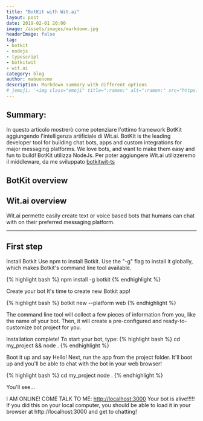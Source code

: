 ```yaml
---
title: "BotKit with Wit.ai"
layout: post
date: 2019-02-01 20:00
image: /assets/images/markdown.jpg
headerImage: false
tag:
- botkit
- nodejs
- typescript
- botkitwit
- wit.ai
category: blog
author: mabuonomo
description: Markdown summary with different options
# jemoji: '<img class="emoji" title=":ramen:" alt=":ramen:" src="https://assets.github.com/images/icons/emoji/unicode/1f35c.png" height="20" width="20" align="absmiddle">'
---
```


## Summary:

In questo articolo mostrerò come potenziare l'ottimo framework BotKit aggiungendo l'intelligenza artificiale di Wit.ai. BotKit is the leading developer tool for building chat bots, apps and custom integrations for major messaging platforms. We love bots, and want to make them easy and fun to build!
BotKit utilizza NodeJs. Per poter aggiungere Wit.ai utilizzeremo il middleware, da me sviluppato <a href="https://github.com/mabuonomo/botkitwit-ts">botkitwit-ts</a>

## BotKit overview

## Wit.ai overview

Wit.ai permette easily create text or voice based bots that humans can chat with on their preferred messaging platform.

<!-- #### Especial Elements
- [Summary:](#summary)
- [BotKit overview](#botkit-overview)
- [Wit.ai overview](#witai-overview)
    - [External Elements](#external-elements)
- [First step](#first-step)

#### External Elements
- [Gist](#gist)
- [Codepen](#codepen)
- [Slideshare](#slideshare)
- [Videos](#videos) -->

---

## First step

Install Botkit
Use npm to install Botkit. Use the "-g" flag to install it globally, which makes Botkit's command line tool available.

{% highlight bash %}
npm install -g botkit
{% endhighlight %}

Create your bot
It's time to create new Botkit app!

{% highlight bash %}
botkit new --platform web
{% endhighlight %}

The command line tool will collect a few pieces of information from you, like the name of your bot. Then, it will create a pre-configured and ready-to-customize bot project for you.

Installation complete! To start your bot, type:
{% highlight bash %}
cd my_project && node .
{% endhighlight %}

Boot it up and say Hello!
Next, run the app from the project folder. It'll boot up and you'll be able to chat with the bot in your web browser!

{% highlight bash %}
cd my_project
node .
{% endhighlight %}

You'll see...

I AM ONLINE! COME TALK TO ME: <a href="http://localhost:3000" target="_blank">http://localhost:3000</a>
Your bot is alive!!!!! If you did this on your local computer, you should be able to load it in your browser at http://localhost:3000 and get to chatting!


[1]: http://daringfireball.net/projects/markdown/
[2]: http://www.fileformat.info/info/unicode/char/2163/index.htm
[3]: http://www.markitdown.net/
[4]: http://daringfireball.net/projects/markdown/basics
[5]: http://daringfireball.net/projects/markdown/syntax
[6]: http://kune.fr/wp-content/uploads/2013/10/ghost-blog.jpg
